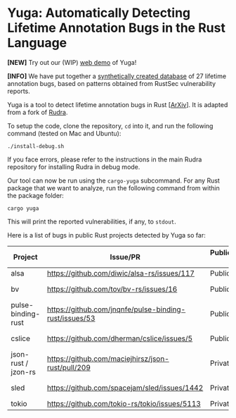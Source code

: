 # Yuga: Automatically Detecting Lifetime Annotation Bugs in the Rust Language

**[NEW]** Try out our (WIP) [web demo](https://yuga-rust-1ec69edea65b.herokuapp.com) of Yuga!

**[INFO]** We have put together a [synthetically created database](https://github.com/vnrst/rust-lifetime-bugs) of 27 lifetime annotation bugs, based on patterns obtained from RustSec vulnerability reports.

Yuga is a tool to detect lifetime annotation bugs in Rust [[ArXiv](https://arxiv.org/pdf/2310.08507.pdf)]. It is adapted from a fork of [Rudra](https://github.com/sslab-gatech/Rudra).

To setup the code, clone the repository, `cd` into it, and run the following command (tested on Mac and Ubuntu):
```
./install-debug.sh
```
If you face errors, please refer to the instructions in the main Rudra repository for installing Rudra in debug mode.

Our tool can now be run using the `cargo-yuga` subcommand. For any Rust package that we want to analyze, run the following command from within the package folder:
```
cargo yuga
```
This will print the reported vulnerabilities, if any, to `stdout`.

Here is a list of bugs in public Rust projects detected by Yuga so far:

|       Project       |                           Issue/PR                            | Public/Private API |          Status              |
|---------------------|---------------------------------------------------------------|--------------------|------------------------------|
| alsa                | https://github.com/diwic/alsa-rs/issues/117                   |       Public       |   Unconfirmed                |           
| bv                  | https://github.com/tov/bv-rs/issues/16                        |       Public       |   Confirmed with Miri        |
| pulse-binding-rust  | https://github.com/jnqnfe/pulse-binding-rust/issues/53        |       Public       |   Confirmed with Valgrind    |
| cslice              | https://github.com/dherman/cslice/issues/5                    |       Public       |   Confirmed with Miri        |
| json-rust / jzon-rs | https://github.com/maciejhirsz/json-rust/pull/209             |       Private      |   Confirmed by dev           |
| sled                | https://github.com/spacejam/sled/issues/1442                  |       Private      |   Confirmed by dev           |
| tokio               | https://github.com/tokio-rs/tokio/issues/5113                 |       Private      |   Unconfirmed                |

